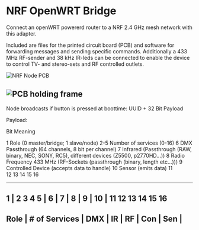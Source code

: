 # NRF OpenWRT Bridge
Connect an openWRT powererd router to a NRF 2.4 GHz mesh network with this adapter.

Included are files for the printed circuit board (PCB) and software for forwarding messages and sending specific commands.
Additionally a 433 MHz RF-sender and 38 kHz IR-leds can be connected to enable the device to control TV- and stereo-sets and RF controlled outlets.

![NRF Node PCB](https://github.com/ameeuw/NRF_OpenWRT_Bridge/hardware/blob/master/board.png?raw=true)

![PCB holding frame](https://github.com/ameeuw/NRF_OpenWRT_Bridge/hardware/blob/master/pcb_frame.png?raw=true)
----------------------------------------

Node broadcasts if button is pressed at boottime:
UUID + 32 Bit Payload

Payload: 

Bit		Meaning

1		Role (0 master/bridge; 1 slave/node)
2-5		Number of services (0-16)
6		DMX Passthrough (64 channels, 8 bit per channel)
7		Infrared (Passthrough (RAW, binary, NEC, SONY, RC5), different devices (Z5500, p2770HD...))
8		Radio Frequency 433 MHz (RF-Sockets (passthrough (binary, length etc...)))
9		Controlled Device (accepts data to handle) 
10		Sensor (emits data)
11		
12
13
14
15
16

-------------------------------------------------------------------------------------------------------------
1	|	2	3	4	5	|	6	|	7	|	8	|	9	|	10	|	11		12		13		14		15	16
-------------------------------------------------------------------------------------------------------------
Role	|	# of Services	|	DMX	|	IR	|	RF	|	Con	|	Sen	|		
-------------------------------------------------------------------------------------------------------------


